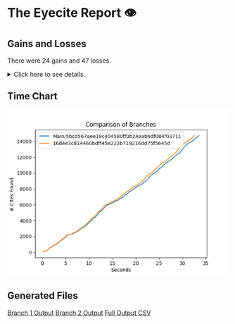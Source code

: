 # The Eyecite Report :eye:



Gains and Losses
---------
There were 24 gains and 47 losses.

<details>
<summary>Click here to see details.</summary>

|     id     |        Gain        |          Loss          |
| ---------- | ------------------ | ---------------------- |
|  4622083   |                    |  79 S. Ct. 104 (1958)  |
|  4622083   |   66 S. Ct. 250    |                        |
|  4622083   |   87 S. Ct. 1065   |                        |
|  4622083   |                    |  66 S. Ct. 250 (1946)  |
|  4622083   |                    | 87 S. Ct. 1065 (1967)  |
|  4622083   |   79 S. Ct. 104    |                        |
|  4932143   |   41 Maine, 314    |                        |
|  5740066   |                    |       Chase, 43        |
|  5829606   |                    |       Taney, 11        |
|  5970983   |                    |      Holmes, 181       |
|  6232348   |                    |      1 P. R. 135       |
|  2975709   |                    | 127 S.Ct. 1586 (2007)  |
|  2975709   |   127 S.Ct. 1586   |                        |
|  1281555   |   78 S.Ct. 1228    |                        |
|  1281555   |                    | 105 S.Ct. 2174 (1985)  |
|  1281555   |   104 S.Ct. 1473   |                        |
|  1281555   |    78 S.Ct. 199    |                        |
|  1281555   |                    |  78 S.Ct. 199 (1957)   |
|  1281555   |                    | 104 S.Ct. 1473 (1984)  |
|  1281555   |   97 S.Ct. 2569    |                        |
|  1281555   |                    |  97 S.Ct. 2569 (1977)  |
|  1281555   |                    |  78 S.Ct. 1228 (1958)  |
|  1281555   |   105 S.Ct. 2174   |                        |
|  2718679   |                    | 131 S. Ct. 1679 (2011) |
|  2718679   |  131 S. Ct. 1679   |                        |
|  2994815   |                    | 121 S. Ct. 336 (2000)  |
|  2994815   |                    | 120 S. Ct. 2348 (2000) |
|  2994815   |   121 S. Ct. 336   |                        |
|  2994815   |  120 S. Ct. 2348   |                        |
|  3144103   |  104 S. Ct. 2052   |                        |
|  3144103   |                    | 104 S. Ct. 2052 (1984) |
|  3449021   |                    |  19 Ky. Law Rep. 1454  |
|  2665962   |                    |    91 F. App’x 942     |
|  2075309   |                    |    6 N. W. (2d) 664    |
|  2075309   |                    |   27 N. W. (2d) 454    |
|  2075309   |                    |   56 N. W. (2d) 548    |
|  2075309   |                    |   31 N. W. (2d) 172    |
|  2075309   |                    |   52 N. W. (2d) 401    |
|  2075309   |                    |   56 N. W. (2d) 525    |
|  4092957   |  136 S. Ct. 2243   |                        |
|  4092957   |                    | 135 S. Ct. 158 (2014)  |
|  4092957   |                    |  635 F. App’x at 288   |
|  4092957   |                    | 136 S. Ct. 2243 (2016) |
|  4092957   |                    |    635 F. App’x 286    |
|  4092957   |   135 S. Ct. 158   |                        |
|  4092957   |                    |    415 F. App’x 601    |
|   219355   |  131 S. Ct. 1866   |                        |
|   219355   |                    | 131 S. Ct. 1866 (2011) |
|  1399292   |                    |  274 S.C. 272 (1980)   |
|  1399292   |    274 S.C. 272    |                        |
|  1399292   |                    |   133 S.E. (2d) 753    |
|  1399292   |                    |   136 S.E. (2d) 257    |


</details>



Time Chart
---------

![image](https://raw.githubusercontent.com/freelawproject/eyecite/artifacts/142/results/chart.png)


Generated Files
---------

[Branch 1 Output](https://raw.githubusercontent.com/freelawproject/eyecite/artifacts/142/results/5bcd567aee18c404580ff0b24eab6df084f03711.json)
[Branch 2 Output](https://raw.githubusercontent.com/freelawproject/eyecite/artifacts/142/results/16d4e3c814460bdff45e222b719216dd75f5645d.json)
[Full Output CSV ](https://raw.githubusercontent.com/freelawproject/eyecite/artifacts/142/results/output.csv)
